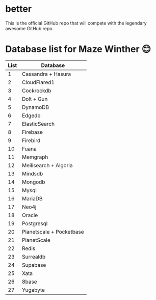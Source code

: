 # better
This is the official GitHub repo that will compete with the legendary awesome GitHub repo.

# Database list for Maze Winther 😊
| List | Database |
|---|---|
| 1 | Cassandra + Hasura |
| 2 | CloudFlared1 |
| 3 | Cockrockdb |
| 4 | Dolt + Gun |
| 5 | DynamoDB |
| 6 | Edgedb |
| 7 | ElasticSearch |
| 8 | Firebase |
| 9 | Firebird |
| 10 | Fuana |
| 11 | Memgraph |
| 12 | Meilisearch + Algoria |
| 13 | Mindsdb |
| 14 | Mongodb |
| 15 | Mysql |
| 16 | MariaDB |
| 17 | Neo4j |
| 18 | Oracle |
| 19 | Postgresql |
| 20 | Planetscale + Pocketbase |
| 21 | PlanetScale |
| 22 | Redis |
| 23 | Surrealdb |
| 24 | Supabase |                                                                                
| 25 | Xata |
| 26 | 8base |
| 27 | Yugabyte |
